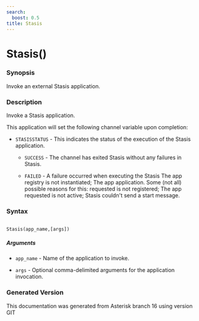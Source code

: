 ```yaml
---
search:
  boost: 0.5
title: Stasis
---
```


# Stasis()

### Synopsis

Invoke an external Stasis application.

### Description

Invoke a Stasis application.<br>

This application will set the following channel variable upon completion:<br>


* `STASISSTATUS` - This indicates the status of the execution of the Stasis application.<br>

    * `SUCCESS` - The channel has exited Stasis without any failures in Stasis.

    * `FAILED` - A failure occurred when executing the Stasis The app registry is not instantiated; The app application. Some (not all) possible reasons for this: requested is not registered; The app requested is not active; Stasis couldn't send a start message.

### Syntax


```

Stasis(app_name,[args])
```
##### Arguments


* `app_name` - Name of the application to invoke.<br>

* `args` - Optional comma-delimited arguments for the application invocation.<br>


### Generated Version

This documentation was generated from Asterisk branch 16 using version GIT 